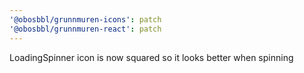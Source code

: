 ```yaml
---
'@obosbbl/grunnmuren-icons': patch
'@obosbbl/grunnmuren-react': patch
---
```


LoadingSpinner icon is now squared so it looks better when spinning
